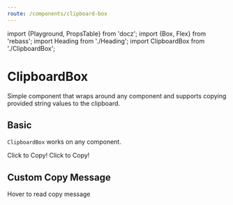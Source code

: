 ```yaml
---
route: /components/clipboard-box
---
```


import {Playground, PropsTable} from 'docz';
import {Box, Flex} from 'rebass';
import Heading from './Heading';
import ClipboardBox from './ClipboardBox';

# ClipboardBox

Simple component that wraps around any component and supports copying provided string values to the clipboard.

<PropsTable of={ClipboardBox} />

## Basic

`ClipboardBox` works on any component.

<Playground>
  <Flex>
    <ClipboardBox value="hello box">
      <Box bg="#ddd" p={2}>
        Click to Copy!
      </Box>
    </ClipboardBox>
  </Flex>
  <Flex>
    <ClipboardBox value="hello heading">
      <Heading level={1}>
        Click to Copy!
      </Heading>
    </ClipboardBox>
  </Flex>
</Playground>

## Custom Copy Message

<Playground>
    <ClipboardBox message="Don't ever try to click me" value="How dare you!">
      <Box bg="#ddd" p={2}>
        Hover to read copy message
      </Box>
    </ClipboardBox>
</Playground>

